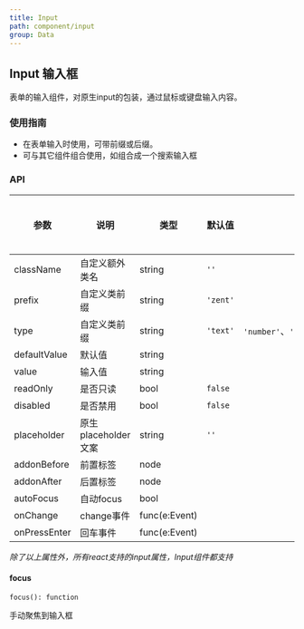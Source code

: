 ```yaml
---
title: Input
path: component/input
group: Data
---
```


## Input 输入框

表单的输入组件，对原生input的包装，通过鼠标或键盘输入内容。

### 使用指南

- 在表单输入时使用，可带前缀或后缀。
- 可与其它组件组合使用，如组合成一个搜索输入框

### API

| 参数           | 说明              | 类型            | 默认值      | 备选值                     | 是否必填 |
| ------------ | --------------- | ------------- | -------- | ----------------------- | ---- |
| className    | 自定义额外类名         | string        | `''`     |                         | 否    |
| prefix       | 自定义类前缀          | string        | `'zent'` |                         | 否    |
| type         | 自定义类前缀          | string        | `'text'` | `'number'`、`'password'`、`'textarea'` | 否    |
| defaultValue | 默认值             | string        |          |                         | 否    |
| value        | 输入值             | string        |          |                         | 否    |
| readOnly     | 是否只读            | bool          | `false`  |                         | 否    |
| disabled     | 是否禁用            | bool          | `false`  |                         | 否    |
| placeholder  | 原生placeholder文案 | string        | `''`     |                         | 否    |
| addonBefore  | 前置标签            | node          |          |                         | 否    |
| addonAfter   | 后置标签            | node          |          |                         | 否    |
| autoFocus    | 自动focus          | bool          |          |                         | 否    |
| onChange     | change事件        | func(e:Event) |          |                         | 否    |
| onPressEnter | 回车事件            | func(e:Event) |          |                         | 否    |

_除了以上属性外，所有react支持的input属性，Input组件都支持_

#### focus

`focus(): function`

手动聚焦到输入框

<style>
.zent-input-wrapper {
    width: 200px;
    margin-bottom: 20px;
}
</style>
